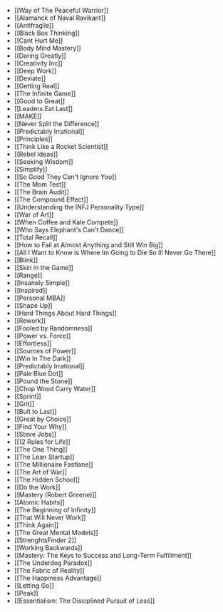 - [[Way of The Peaceful Warrior]]
- [[Alamanck of Naval Ravikant]]
- [[Antifragile]]
- [[Black Box Thinking]]
- [[Cant Hurt Me]]
- [[Body Mind Mastery]]
- [[Daring Greatly]]
- [[Creativity Inc]]
- [[Deep Work]]
- [[Deviate]]
- [[Getting Real]]
- [[The Infinite Game]]
- [[Good to Great]]
- [[Leaders Eat Last]]
- [[MAKE]]
- [[Never Split the Difference]]
- [[Predictably Irrational]]
- [[Principles]]
- [[Think Like a Rocket Scientist]]
- [[Rebel Ideas]]
- [[Seeking Wisdom]]
- [[Simplify]]
- [[So Good They Can't Ignore You]]
- [[The Mom Test]]
- [[The Brain Audit]]
- [[The Compound Effect]]
- [[Understanding the INFJ Personality Type]]
- [[War of Art]]
- [[When Coffee and Kale Compete]]
- [[Who Says Elephant's Can't Dance]]
- [[Total Recall]]
- [[How to Fail at Almost Anything and Still Win Big]]
- [[All I Want to Know is Where Im Going to Die So Ill Never Go There]]
- [[Blink]]
- [[Skin in the Game]]
- [[Range]]
- [[Insanely Simple]]
- [[Inspired]]
- [[Personal MBA]]
- [[Shape Up]]
- [[Hard Things About Hard Things]]
- [[Rework]]
- [[Fooled by Randomness]]
- [[Power vs. Force]]
- [[Effortless]]
- [[Sources of Power]]
- [[Win In The Dark]]
- [[Predictably Irrational]]
- [[Pale Blue Dot]]
- [[Pound the Stone]]
- [[Chop Wood Carry Water]]
- [[Sprint]]
- [[Grit]]
- [[Bult to Last]]
- [[Great by Choice]]
- [[Find Your Why]]
- [[Steve Jobs]]
- [[12 Rules for Life]]
- [[The One Thing]]
- [[The Lean Startup]]
- [[The Millionaire Fastlane]]
- [[The Art of War]]
- [[The Hidden School]]
- [[Do the Work]]
- [[Mastery (Robert Greene)]]
- [[Atomic Habits]]
- [[The Beginning of Infinity]]
- [[That Will Never Work]]
- [[Think Again]]
- [[The Great Mental Models]]
- [[StrenghtsFinder 2]]
- [[Working Backwards]]
- [[Mastery: The Keys to Success and Long-Term Fulfillment]]
- [[The Underdog Paradox]]
- [[The Fabric of Reality]]
- [[The Happiness Advantage]]
- [[Letting Go]]
- [[Peak]]
- [[Essentialism: The Disciplined Pursuit of Less]]